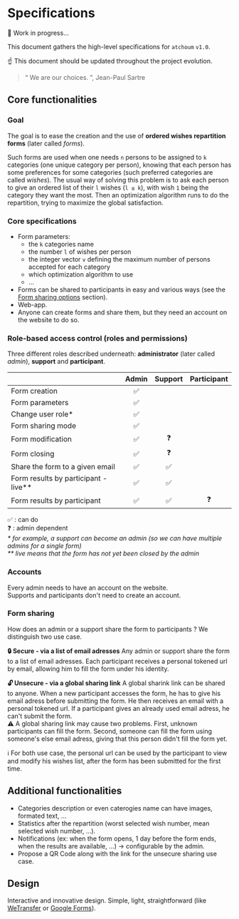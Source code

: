 # Specifications

:construction: Work in progress...

This document gathers the high-level specifications for `atchoum` `v1.0`.

:point_up: This document should be updated throughout the project evolution.

> “ We are our choices. ”, Jean-Paul Sartre

## Core functionalities
### Goal
The goal is to ease the creation and the use of **ordered wishes repartition forms** (later called *forms*).

Such forms are used when one needs `n` persons to be assigned to `k` categories (one unique category per person), knowing that each person has some preferences for some categories (such preferred categories are called *wishes*). The usual way of solving this problem is to ask each person to give an ordered list of their `l` wishes (`l ≤ k`), with wish `1` being the category they want the most. Then an optimization algorithm runs to do the repartition, trying to maximize the global satisfaction.

### Core specifications
- Form parameters:
  - the `k` categories name
  - the number `l` of wishes per person
  - the integer vector `v` defining the maximum number of persons accepted for each category
  - which optimization algorithm to use
  - ...
- Forms can be shared to participants in easy and various ways (see the [Form sharing options](#form-sharing-options) section).
- Web-app.
- Anyone can create forms and share them, but they need an account on the website to do so.

### Role-based access control (roles and permissions)
Three different roles described underneath: **administrator** (later called *admin*), **support** and **participant**.

|                                      | Admin              | Support            | Participant |
| ------------------------------------ | :----------------: | :----------------: | :---------: |
| Form creation                        | :white_check_mark: |                    |             |
| Form parameters                      | :white_check_mark: |                    |             |
| Change user role*                    | :white_check_mark: |                    |             |
| Form sharing mode                    | :white_check_mark: |                    |             |
| Form modification                    | :white_check_mark: | :question:         |             |
| Form closing                         | :white_check_mark: | :question:         |             |
| Share the form to a given email      | :white_check_mark: | :white_check_mark: |             |
| Form results by participant - live** | :white_check_mark: | :white_check_mark: |             |
| Form results by participant          | :white_check_mark: | :white_check_mark: | :question:  |

:white_check_mark: : can do  
:question: : admin dependent  
*\* for example, a support can become an admin (so we can have multiple admins for a single form)*  
*\*\* live means that the form has not yet been closed by the admin*

### Accounts
Every admin needs to have an account on the website.  
Supports and participants don't need to create an account.

### Form sharing
How does an admin or a support share the form to participants ? We distinguish two use case.

**:lock: Secure - via a list of email adresses** Any admin or support share the form to a list of email adresses. Each participant receives a personal tokened url by email, allowing him to fill the form under his identity.

**:unlock: Unsecure - via a global sharing link** A global sharink link can be shared to anyone. When a new participant accesses the form, he has to give his email adress before submitting the form. He then receives an email with a personal tokened url. If a participant gives an already used email adress, he can't submit the form.  
:warning: A global sharing link may cause two problems. First, unknown participants can fill the form. Second, someone can fill the form using someone's else email adress, giving that this person didn't fill the form yet.

:information_source: For both use case, the personal url can be used by the participant to view and modify his wishes list, after the form has been submitted for the first time.

## Additional functionalities
- Categories description or even caterogies name can have images, formated text, ...
- Statistics after the repartition (worst selected wish number, mean selected wish number, ...).
- Notifications (ex: when the form opens, 1 day before the form ends, when the results are available, ...) → configurable by the admin.
- Propose a QR Code along with the link for the unsecure sharing use case.

## Design
Interactive and innovative design. Simple, light, straightforward (like [WeTransfer](https://wetransfer.com/) or [Google Forms](https://docs.google.com/forms/)).
